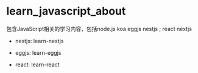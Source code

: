 # learn_javascript_about
包含JavaScript相关的学习内容，包括node.js  koa  eggjs nestjs ;  react  nextjs


* nestjs: learn-nestjs
* eggjs:  learn-eggjs

* react: learn-react